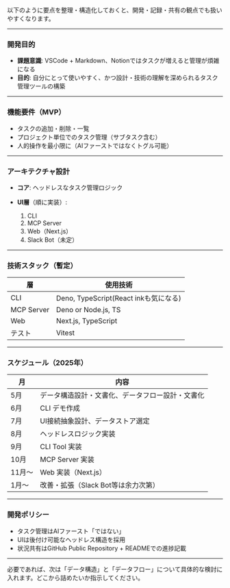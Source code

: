 以下のように要点を整理・構造化しておくと、開発・記録・共有の観点でも扱いやすくなります。

---

### 開発目的

* **課題意識**: VSCode + Markdown、Notionではタスクが増えると管理が煩雑になる
* **目的**: 自分にとって使いやすく、かつ設計・技術の理解を深められるタスク管理ツールの構築

---

### 機能要件（MVP）

* タスクの追加・削除・一覧
* プロジェクト単位でのタスク管理（サブタスク含む）
* 人的操作を最小限に（AIファーストではなくトグル可能）

---

### アーキテクチャ設計

* **コア**: ヘッドレスなタスク管理ロジック
* **UI層**（順に実装）:

  1. CLI
  2. MCP Server
  3. Web（Next.js）
  4. Slack Bot（未定）

---

### 技術スタック（暫定）

| 層          | 使用技術                |
| ---------- | ------------------- |
| CLI        | Deno, TypeScript(React inkも気になる) |
| MCP Server | Deno or Node.js, TS |
| Web        | Next.js, TypeScript |
| テスト        | Vitest              |

---

### スケジュール（2025年）

| 月    | 内容                       |
| ---- | ------------------------ |
| 5月   | データ構造設計・文書化、データフロー設計・文書化 |
| 6月   | CLI デモ作成                 |
| 7月   | UI接続抽象設計、データストア選定        |
| 8月   | ヘッドレスロジック実装              |
| 9月   | CLI Tool 実装              |
| 10月  | MCP Server 実装            |
| 11月～ | Web 実装（Next.js）          |
| 1月～  | 改善・拡張（Slack Bot等は余力次第）   |

---

### 開発ポリシー

* タスク管理はAIファースト「ではない」
* UIは後付け可能なヘッドレス構造を採用
* 状況共有はGitHub Public Repository + READMEでの進捗記載

---

必要であれば、次は「データ構造」と「データフロー」について具体的な検討に入れます。どこから詰めたいか指示してください。
